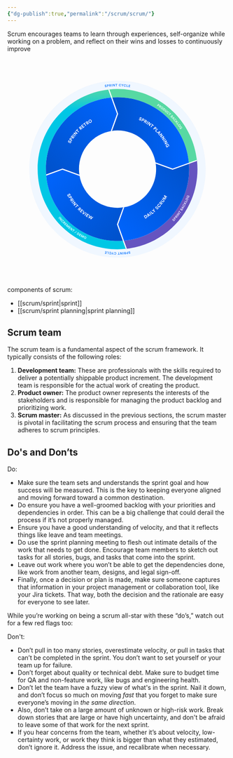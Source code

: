 ```yaml
---
{"dg-publish":true,"permalink":"/scrum/scrum/"}
---
```



Scrum encourages teams to learn through experiences, self-organize while working on a problem, and reflect on their wins and losses to continuously improve

<?xml version="1.0" encoding="utf-8"?><!-- Generator: Adobe Illustrator 22.0.1, SVG Export Plug-In . SVG Version: 6.00 Build 0)  --><svg version="1.1" id="Layer_1" xmlns="http://www.w3.org/2000/svg" xmlns:xlink="http://www.w3.org/1999/xlink" x="0px" y="0px" viewBox="0 0 2000 2000" style="enable-background:new 0 0 2000 2000;" xml:space="preserve"><style type="text/css">.st0{fill:#FFFFFF;}.st1{opacity:0.2;fill:#B2D4FF;enable-background:new    ;}.st2{fill:#57D9A3;}.st3{fill:#6554C0;}.st4{fill:url(#SVGID_1_);}.st5{fill:url(#SVGID_2_);}.st6{fill:url(#SVGID_3_);}.st7{fill:url(#SVGID_4_);}.st8{fill:url(#SVGID_5_);}.st9{clip-path:url(#SVGID_7_);}.st10{enable-background:new    ;}.st11{fill:#EAE6FF;}.st12{fill:#E6FCFF;}.st13{fill:#E3FCEF;}.st14{fill:#2684FF;}</style><title>Artboard 4</title><path class="st0" d="M1000,1800c-440.8-0.4-797.7-358.1-797.3-798.9s358.1-797.7,798.9-797.3s797.7,358.1,797.3,798.9c-0.3,320.4-192.3,609.6-487.4,734.3C1212.9,1778.8,1107,1800.2,1000,1800z M1000,650c-193.3,0-350,156.7-350,350s156.7,350,350,350c193.3,0,350-156.7,350-350c0-92.8-36.9-181.8-102.5-247.5C1182,686.7,1092.9,649.7,1000,650z"/><path class="st1" d="M1000,575c113.5,0,220.2,44.2,300.5,124.5c80.3,80.3,124.5,187,124.5,300.5s-44.2,220.2-124.5,300.5c-80.3,80.3-187,124.5-300.5,124.5s-220.2-44.2-300.5-124.5c-80.3-80.3-124.5-187-124.5-300.5s44.2-220.2,124.5-300.5C779.8,619.2,886.5,575,1000,575 M1000,200c-441.8,0-800,358.2-800,800s358.2,800,800,800s800-358.2,800-800S1441.8,200,1000,200z"/><g><path class="st2" d="M1000,350c341.1,0,620.8,262.7,647.8,596.8l72.8-26.2C1681.1,557.5,1373.6,275,1000,275c-26.5,0-53.1,1.4-79.4,4.3l26.2,72.8C964.3,350.7,982.1,350,1000,350z"/><path class="st3" d="M1720.7,920.6l-72.8,26.2c1.4,17.6,2.1,35.3,2.2,53.2c0,341.1-262.7,620.8-596.8,647.8l26.2,72.8c363-39.6,645.6-347.1,645.6-720.7C1725,973.5,1723.6,946.9,1720.7,920.6z"/><linearGradient id="SVGID_1_" gradientUnits="userSpaceOnUse" x1="677.2243" y1="1772.2571" x2="677.2243" y2="1535.5707" gradientTransform="matrix(1 0 0 -1 0 2000)"><stop  offset="0" style="stop-color:#57D9A3"/><stop  offset="0.1822" style="stop-color:#50D7A9"/><stop  offset="0.4538" style="stop-color:#3BD3B8"/><stop  offset="0.7797" style="stop-color:#1ACCD1"/><stop  offset="1" style="stop-color:#00C7E5"/></linearGradient><path class="st4" d="M1053.2,1647.8c-17.6,1.4-35.3,2.1-53.2,2.2c-341.1,0-620.8-262.7-647.8-596.8c-1.4-17.6-2.1-35.3-2.2-53.2c0-341.1,262.7-620.8,596.8-647.8l-26.2-72.8C557.5,318.9,275,626.4,275,1000c0,26.5,1.4,53.1,4.3,79.4c39.6,363,347.1,645.6,720.7,645.6c26.5,0,53.1-1.4,79.4-4.3L1053.2,1647.8z"/><linearGradient id="SVGID_2_" gradientUnits="userSpaceOnUse" x1="1017.7938" y1="377.5752" x2="373.1337" y2="1022.2353" gradientTransform="matrix(1 0 0 -1 0 2000)"><stop  offset="0" style="stop-color:#0052CC"/><stop  offset="1" style="stop-color:#0065FF"/></linearGradient><path class="st5" d="M1055.6,1345.6c-18.4,2.9-37,4.4-55.6,4.4c-171.8,0-318.3-124.8-345.6-294.4L500,1000l-147.8,53.2C379.2,1387.3,658.9,1650,1000,1650c17.9,0,35.7-0.7,53.2-2.2L1000,1500L1055.6,1345.6z"/><linearGradient id="SVGID_3_" gradientUnits="userSpaceOnUse" x1="373.6586" y1="978.2896" x2="1023.6584" y2="1628.2894" gradientTransform="matrix(1 0 0 -1 0 2000)"><stop  offset="0" style="stop-color:#0052CC"/><stop  offset="1" style="stop-color:#0065FF"/></linearGradient><path class="st6" d="M654.4,1055.6c-2.9-18.4-4.4-37-4.4-55.6c0-171.8,124.8-318.3,294.4-345.6L1000,500l-53.2-147.8C612.7,379.2,350,658.9,350,1000c0,17.9,0.7,35.7,2.2,53.2L500,1000L654.4,1055.6z"/><linearGradient id="SVGID_4_" gradientUnits="userSpaceOnUse" x1="1624.1667" y1="1019.5358" x2="979.3202" y2="374.6892" gradientTransform="matrix(1 0 0 -1 0 2000)"><stop  offset="0" style="stop-color:#0052CC"/><stop  offset="1" style="stop-color:#0065FF"/></linearGradient><path class="st7" d="M1345.6,944.4c2.9,18.4,4.4,37,4.4,55.6c0,171.8-124.8,318.3-294.4,345.6L1000,1500l53.2,147.8c334.1-27.1,596.8-306.8,596.8-647.8c0-17.9-0.7-35.7-2.2-53.2L1500,1000L1345.6,944.4z"/><linearGradient id="SVGID_5_" gradientUnits="userSpaceOnUse" x1="944.4186" y1="1325" x2="1647.8398" y2="1325" gradientTransform="matrix(1 0 0 -1 0 2000)"><stop  offset="0" style="stop-color:#0052CC"/><stop  offset="1" style="stop-color:#0065FF"/></linearGradient><path class="st8" d="M1000,350c-17.9,0-35.7,0.7-53.2,2.2L1000,500l-55.6,154.4c18.4-2.9,37-4.4,55.6-4.4c171.8,0,318.3,124.8,345.6,294.4L1500,1000l147.8-53.2C1620.8,612.7,1341.1,350,1000,350z"/></g><g><defs><path id="SVGID_6_" d="M1000,650c193.3,0,350,156.7,350,350c0,193.3-156.7,350-350,350c-193.3,0-350-156.7-350-350c0-92.8,36.9-181.9,102.5-247.5C818,686.7,907.1,649.7,1000,650 M1000,275c-400.4,0-725,324.6-725,725s324.6,725,725,725s725-324.6,725-725S1400.4,275,1000,275z"/></defs><clipPath id="SVGID_7_"><use xlink:href="#SVGID_6_"  style="overflow:visible;"/></clipPath><g class="st9"><g><polygon class="st0" points="27.9,1164.7 29.6,1169.4 27.9,1164.7 "/><path class="st0" d="M686,1061.6l-184.3-66.3l-1.7-0.6L351.8,1048c0.1,1.7,0.2,3.5,0.4,5.2c0.1,1.7,0.3,3.4,0.5,5.2l147.4-53.1l188.4,67.8C687.5,1069.3,686.7,1065.5,686,1061.6z"/><g><path class="st0" d="M938.4,686l66.3-184.3l0.6-1.7l-92.7-257.6c-3.4,0.4-6.8,0.8-10.2,1.2L994.7,500l-67.8,188.4C930.7,687.5,934.5,686.7,938.4,686z"/><path class="st0" d="M1311.6,926.9c0.9,3.8,1.7,7.7,2.5,11.5l184.3,66.3l1.7,0.6l257.6-92.7c-0.4-3.4-0.8-6.8-1.2-10.2L1500,994.7L1311.6,926.9z"/><path class="st0" d="M1073.1,1311.6c-3.8,0.9-7.7,1.7-11.5,2.5l-66.3,184.3l-0.6,1.7l92.7,257.6c3.4-0.4,6.8-0.8,10.2-1.2l-92.3-256.3L1073.1,1311.6z"/></g></g></g></g><g class="st10"><path class="st0" d="M1214.7,541.8c0.4-1.5,0.2-4.3-3-5.8c-2.4-1.1-4.8-0.3-5.5,1.4c-0.6,1.4-0.3,3,1.5,4.2l3.3,2.3c4.3,3.1,5.4,7.3,3.7,10.9c-1.8,4-6.9,6.5-13,3.7c-6.8-3.1-7.8-8.9-6.6-12.8l5.2,0.9c-0.9,2.6-0.2,5.8,3.4,7.4c2.7,1.2,4.8,0.6,5.6-1.3c0.7-1.5,0.1-3.2-1.7-4.5l-3.3-2.4c-3.7-2.7-5.2-6.6-3.4-10.5c2.1-4.6,7.8-6.2,12.7-4c6.3,2.9,6.9,7.7,6.2,10.9L1214.7,541.8z"/></g><g class="st10"><path class="st0" d="M1225.7,557.6l-4.9,9.5l-4.9-2.5l13.1-25.2l9.4,4.9c5,2.6,6.6,7.6,4.2,12.1c-2.4,4.6-7.4,6.1-12.3,3.5L1225.7,557.6z M1231.8,555.5c2.4,1.3,4.7,0.6,5.8-1.5c1.2-2.2,0.4-4.4-2.1-5.7l-3.9-2l-3.7,7.2L1231.8,555.5z"/></g><g class="st10"><path class="st0" d="M1250.4,570.9l-2.5-1.5l-5.5,9.4l-4.8-2.8l14.4-24.5l9.6,5.6c4.8,2.8,5.9,7.9,3.4,12.1c-2,3.4-5.5,4.8-9.3,3.9l-0.6,13.1l-5.3-3.1L1250.4,570.9z M1254.2,567.6c2.4,1.4,4.6,0.9,5.8-1.1c1.2-2.1,0.6-4.2-1.8-5.7l-3.9-2.3l-4,6.8L1254.2,567.6z"/></g><g class="st10"><path class="st0" d="M1259.6,589.3l15.3-23.9l4.7,3l-15.3,23.9L1259.6,589.3z"/></g><g class="st10"><path class="st0" d="M1285.3,606.7l1.1-23.9l-11.6,16.4l-4.5-3.2l16.4-23.2l5.6,4l-1.2,22.1l10.8-15.3l4.5,3.2L1290,610L1285.3,606.7z"/></g><g class="st10"><path class="st0" d="M1319.2,603.6l-14.4,18.1l-4.3-3.5l14.4-18.1l-7-5.6l3.3-4.1l18.4,14.6l-3.3,4.1L1319.2,603.6z"/></g><g class="st10"><path class="st0" d="M1334.5,633.1l-7.2,7.8l-4.1-3.7l19.2-20.8l7.8,7.2c4.1,3.8,4.3,9.1,0.8,12.8c-3.5,3.8-8.7,4-12.8,0.2L1334.5,633.1z M1341,632.6c2,1.9,4.3,1.8,6,0c1.7-1.9,1.5-4.1-0.5-6l-3.2-3l-5.5,6L1341,632.6z"/></g><g class="st10"><path class="st0" d="M1341.2,654l20.2-19.9l3.9,3.9l-16.5,16.2l8.9,9l-3.8,3.7L1341.2,654z"/></g><g class="st10"><path class="st0" d="M1373.3,679l-7.6-8.6l-6.4,2.5l-3.9-4.4l28.5-10.6l4.2,4.8l-14.1,26.8l-4-4.5L1373.3,679z M1370.7,668.4l5.2,5.9l5.5-10L1370.7,668.4z"/></g><g class="st10"><path class="st0" d="M1387.8,707.2l8-22.5l-15.9,12.3l-3.4-4.4l22.4-17.4l4.2,5.4l-7.6,20.8l14.8-11.5l3.4,4.4l-22.4,17.4L1387.8,707.2z"/></g><g class="st10"><path class="st0" d="M1405.7,732.5l9.4-22l-16.6,11.3l-3.1-4.6l23.5-15.9l3.9,5.7l-8.9,20.3l15.5-10.5l3.1,4.6l-23.5,15.9L1405.7,732.5z"/></g><g class="st10"><path class="st0" d="M1412.6,743.3l24.1-14.9l2.9,4.8l-24.1,14.9L1412.6,743.3z"/></g><g class="st10"><path class="st0" d="M1428.2,770.2l11.3-21l-17.6,9.8l-2.7-4.8l24.8-13.8l3.3,6l-10.7,19.4l16.4-9.1l2.7,4.8l-24.8,13.8L1428.2,770.2z"/></g><g class="st10"><path class="st0" d="M1443.2,800.4l2.8-1.7c-2.3-0.3-5.2-2-7-5.9c-3.3-6.9-1-15.2,7.3-19.1c8.3-3.9,16.3-0.1,19.6,6.8c3.2,6.7,1,12.3-2.3,15.4l-4-4c2-1.7,3.6-5.1,1.6-9.3c-1.8-3.9-6.5-6.8-12.5-3.9c-5.8,2.7-7,8-5,12.3c2.2,4.7,6.3,5.1,8.2,4.5l-3.8-8.1l4.3-2.1l6.1,12.8l-13.3,6.3L1443.2,800.4z"/></g><g><g class="st10"><path class="st0" d="M563,745c-1.5-0.5-4.2-0.6-6,2.5c-1.3,2.3-0.7,4.7,0.9,5.6c1.4,0.8,2.9,0.5,4.3-1.1l2.6-3.1c3.4-4,7.7-4.7,11.2-2.7c3.8,2.2,5.8,7.5,2.5,13.2c-3.7,6.5-9.6,7-13.3,5.4l1.4-5.1c2.6,1.2,5.7,0.7,7.7-2.7c1.5-2.6,1-4.7-0.7-5.7c-1.4-0.8-3.1-0.4-4.6,1.3l-2.7,3c-3,3.5-7,4.6-10.7,2.4c-4.4-2.5-5.5-8.3-2.8-13c3.4-6,8.3-6.2,11.4-5.2L563,745z"/></g><g class="st10"><path class="st0" d="M579.8,735.5l9,5.8l-3,4.6l-23.9-15.3l5.7-8.9c3-4.7,8.2-5.8,12.5-3.1c4.3,2.8,5.4,7.9,2.4,12.6L579.8,735.5z M578.1,729.2c1.5-2.3,1-4.6-1-5.9c-2.1-1.4-4.3-0.8-5.8,1.5l-2.4,3.7l6.8,4.4L578.1,729.2z"/></g><g class="st10"><path class="st0" d="M595.2,712l-1.7,2.3l8.9,6.4l-3.2,4.5l-23.1-16.5l6.4-9c3.2-4.5,8.3-5.1,12.4-2.3c3.2,2.3,4.3,5.9,3,9.6l13,1.8l-3.6,5L595.2,712z M592.3,707.9c1.6-2.3,1.3-4.5-0.6-5.9c-2-1.4-4.2-1-5.8,1.3l-2.6,3.6l6.4,4.6L592.3,707.9z"/></g><g class="st10"><path class="st0" d="M614.3,704.5l-22.4-17.4l3.4-4.4l22.4,17.4L614.3,704.5z"/></g><g class="st10"><path class="st0" d="M633.9,680.5l-23.7-3.2l15.3,13l-3.6,4.2l-21.6-18.4l4.5-5.2l21.9,3.2l-14.3-12.2l3.6-4.2l21.6,18.4L633.9,680.5z"/></g><g class="st10"><path class="st0" d="M633.9,646.5l16.7,16l-3.8,4l-16.7-16l-6.2,6.5l-3.8-3.6l16.2-17l3.8,3.6L633.9,646.5z"/></g><g class="st10"><path class="st0" d="M666.7,631.7l-2.1,1.9l7.3,8.1l-4.1,3.7l-19-21l8.2-7.4c4.1-3.7,9.3-3.2,12.6,0.4c2.7,2.9,2.9,6.7,0.9,10l12.3,4.5l-4.6,4.1L666.7,631.7z M664.7,627.1c2.1-1.9,2.2-4.2,0.7-5.9c-1.6-1.8-3.9-1.8-5.9,0l-3.3,3l5.3,5.8L664.7,627.1z"/></g><g class="st10"><path class="st0" d="M686.8,628.5l-17.9-22l13.8-11.2l3.3,4l-9.5,7.7l4.1,5l8.6-7l3.1,3.8l-8.6,7l4.1,5.1l9.5-7.7l3.3,4L686.8,628.5z"/></g><g class="st10"><path class="st0" d="M701.6,587.7l13.7,18.6l-4.5,3.3L697.1,591l-7.2,5.3l-3.1-4.2l18.9-13.9l3.1,4.2L701.6,587.7z"/></g><g class="st10"><path class="st0" d="M727.2,584.8l-2.4,1.6l6,9.1l-4.6,3l-15.6-23.7l9.3-6.1c4.6-3,9.6-1.8,12.3,2.3c2.2,3.3,1.9,7.1-0.6,10l11.4,6.4l-5.1,3.4L727.2,584.8z M725.9,580c2.3-1.5,2.8-3.8,1.6-5.7c-1.3-2-3.5-2.4-5.9-0.9l-3.7,2.5l4.3,6.6L725.9,580z"/></g><g class="st10"><path class="st0" d="M743.9,553.3c6.7-3.8,15.5-2.4,20,5.6c4.5,7.9,1.4,16.2-5.3,20.1c-6.7,3.8-15.4,2.4-20-5.5C734.1,565.5,737.3,557.2,743.9,553.3z M756,574.3c3.8-2.2,6.2-7.1,3-12.6c-3.2-5.5-8.6-6-12.4-3.8c-3.8,2.2-6.2,7-3,12.6S752.2,576.5,756,574.3z"/></g></g><g class="st10"><path class="st0" d="M566.2,1236.7c1.2-1,2.8-3.3,1.1-6.4c-1.3-2.4-3.6-3.1-5.3-2.2c-1.4,0.7-2,2.2-1.4,4.2l1.2,3.9c1.5,5-0.1,9-3.7,10.9c-3.8,2-9.4,0.9-12.5-4.9c-3.5-6.6-0.8-11.8,2.5-14.1l3.6,3.9c-2.4,1.5-3.7,4.4-1.8,8c1.4,2.6,3.5,3.4,5.2,2.4c1.4-0.8,2-2.5,1.3-4.6l-1.2-3.9c-1.3-4.4-0.1-8.4,3.7-10.4c4.4-2.4,10-0.2,12.5,4.5c3.2,6.1,0.8,10.4-1.7,12.4L566.2,1236.7z"/></g><g class="st10"><path class="st0" d="M566.3,1255.9l-9.2,5.5l-2.8-4.7l24.3-14.6l5.5,9.1c2.9,4.8,1.6,9.9-2.8,12.5c-4.4,2.7-9.5,1.4-12.4-3.4L566.3,1255.9z M572.6,1257.2c1.4,2.4,3.7,3,5.7,1.7c2.2-1.3,2.6-3.5,1.2-5.9l-2.2-3.7l-7,4.2L572.6,1257.2z"/></g><g class="st10"><path class="st0" d="M581.6,1279.8l-1.6-2.4l-9.1,6.1l-3.1-4.6l23.5-15.8l6.2,9.2c3.1,4.6,1.9,9.6-2.2,12.4c-3.3,2.2-7.1,2-10-0.5l-6.2,11.5l-3.4-5.1L581.6,1279.8z M586.5,1278.4c1.6,2.3,3.8,2.8,5.7,1.5c2-1.3,2.4-3.6,0.8-5.9l-2.5-3.7l-6.5,4.4L586.5,1278.4z"/></g><g class="st10"><path class="st0" d="M583,1300.9l22.9-16.7l3.3,4.5l-22.9,16.7L583,1300.9z"/></g><g class="st10"><path class="st0" d="M602.7,1326.5l7.6-22.6l-15.7,12.6l-3.5-4.3l22.1-17.7l4.3,5.4l-7.2,20.9L625,1309l3.5,4.3l-22.1,17.7L602.7,1326.5z"/></g><g class="st10"><path class="st0" d="M637.1,1330.8l-17.2,15.5l-3.7-4.1l17.2-15.5l-6-6.7l3.9-3.5L647,1334l-3.9,3.5L637.1,1330.8z"/></g><g class="st10"><path class="st0" d="M651.6,1363.2l-2.1-2l-7.5,7.9l-4-3.8l19.6-20.5l8,7.7c4,3.8,3.9,9,0.5,12.5c-2.7,2.9-6.5,3.4-9.9,1.6l-3.6,12.6l-4.5-4.3L651.6,1363.2z M656.1,1360.8c2,1.9,4.3,1.9,5.9,0.2c1.7-1.7,1.6-4-0.5-5.9l-3.2-3.1l-5.4,5.7L656.1,1360.8z"/></g><g class="st10"><path class="st0" d="M657.6,1383.7l18.5-21.5l13.4,11.6l-3.4,3.9l-9.3-8l-4.2,4.9l8.4,7.2l-3.2,3.7l-8.4-7.2l-4.3,5l9.3,8l-3.4,3.9L657.6,1383.7z"/></g><g class="st10"><path class="st0" d="M708.5,1388.7l4.6,3.6l-25.7,16l-4.5-3.5l9.1-28.8l4.8,3.7l-7.1,21.2L708.5,1388.7z"/></g><g class="st10"><path class="st0" d="M700.2,1417.8l16.4-23.1l4.6,3.2l-16.4,23.1L700.2,1417.8z"/></g><g class="st10"><path class="st0" d="M711.5,1425.8L727,1402l14.9,9.7l-2.8,4.3l-10.2-6.7l-3.6,5.4l9.3,6.1l-2.7,4.1l-9.3-6.1l-3.6,5.5l10.2,6.7l-2.8,4.3L711.5,1425.8z"/></g><g class="st10"><path class="st0" d="M774.4,1430.6l4.9,2.8l-20.7,20.9l-4.9-2.8l4.3-20.8l-15.6,14.4l-5-2.8l7.1-28.6l5.1,2.9l-5.1,19.6l15.1-13.9l5,2.8l-4.1,20.2L774.4,1430.6z"/></g><g><g class="st10"><path class="st11" d="M1507.6,1454c-1-0.6-3-1.1-4.8,0.9c-1.3,1.5-1.3,3.3-0.2,4.3c0.9,0.8,2.1,0.9,3.3-0.1l2.4-1.8c3.2-2.4,6.4-2.2,8.6-0.2c2.4,2.2,3,6.4-0.3,10.1c-3.8,4.2-8.1,3.6-10.6,1.8l1.8-3.5c1.7,1.3,4.1,1.5,6.1-0.8c1.5-1.6,1.5-3.3,0.4-4.3c-0.9-0.8-2.2-0.8-3.6,0.2l-2.4,1.8c-2.8,2-5.9,2.2-8.3,0c-2.8-2.5-2.7-7,0-10c3.5-3.8,7.1-3.2,9.2-1.9L1507.6,1454z"/></g><g class="st10"><path class="st11" d="M1521.2,1449.3l6.1,5.2l-2.7,3.1l-16.2-13.8l5.2-6c2.7-3.2,6.7-3.5,9.6-1c2.9,2.5,3.2,6.4,0.5,9.6L1521.2,1449.3z M1520.6,1444.4c1.3-1.6,1.3-3.3-0.1-4.5c-1.4-1.2-3.1-1-4.5,0.5l-2.1,2.5l4.6,4L1520.6,1444.4z"/></g><g class="st10"><path class="st11" d="M1534.7,1432.8l-1.4,1.7l6.4,5.2l-2.6,3.2l-16.5-13.4l5.2-6.5c2.6-3.2,6.5-3.5,9.3-1.2c2.3,1.9,3,4.6,1.8,7.3l9.6,1.9l-2.9,3.6L1534.7,1432.8z M1532.7,1429.7c1.3-1.6,1.2-3.3-0.2-4.4c-1.4-1.1-3.1-0.9-4.4,0.7l-2.1,2.6l4.6,3.7L1532.7,1429.7z"/></g><g class="st10"><path class="st11" d="M1549.5,1427.4l-16.8-13l2.6-3.3l16.8,13L1549.5,1427.4z"/></g><g class="st10"><path class="st11" d="M1563.9,1408.2l-17.9-1.2l12.2,8.9l-2.5,3.3l-17.1-12.6l3.1-4.2l16.6,1.2l-11.3-8.3l2.5-3.3l17.1,12.6L1563.9,1408.2z"/></g><g class="st10"><path class="st11" d="M1560.8,1382.5l14.3,9.8l-2.4,3.4l-14.3-9.8l-3.8,5.5l-3.2-2.2l10-14.5l3.2,2.2L1560.8,1382.5z"/></g><g class="st10"><path class="st11" d="M1571.8,1358.5c2.2-3.5,5.5-4.2,8.3-2.4c1.9,1.2,2.6,3.2,2.2,5c1.5-1.5,4-1.9,6.3-0.5c2.9,1.8,3.7,5.3,1.5,8.7l-4.4,7l-18-11.3L1571.8,1358.5z M1578.9,1363.7c1-1.6,0.7-3.1-0.6-4c-1.4-0.9-2.8-0.5-3.9,1.2l-1.6,2.5l4.5,2.8L1578.9,1363.7z M1586.8,1368.2c1.1-1.7,0.8-3.3-0.6-4.2c-1.4-0.9-3-0.6-4.1,1.1l-1.8,2.9l4.7,3L1586.8,1368.2z"/></g><g class="st10"><path class="st11" d="M1598.1,1346.8l-4.4,7.4l3.3,4l-2.2,3.8l-14.2-17.8l2.4-4.1l22.4,3.8l-2.3,3.9L1598.1,1346.8z M1591.1,1351.2l3-5.1l-8.4-1.6L1591.1,1351.2z"/></g><g class="st10"><path class="st11" d="M1596.9,1337.3c-6-3.3-7.3-9.8-4.5-14.8c2.8-5.2,7.4-6.1,10.9-5.2l-0.8,4c-2-0.5-4.8-0.2-6.6,3.1c-1.5,2.8-1.1,6.8,3.1,9.1c4,2.2,7.7,0.6,9.3-2.4c1.7-3.2,0.5-5.9-1-7.3l2.9-2.8c2.5,2.3,4.5,6.9,1.6,12.1C1609,1338.3,1602.9,1340.6,1596.9,1337.3z"/></g><g class="st10"><path class="st11" d="M1613.5,1310l1.4,3.7l5.3,2.7l-1.9,3.7l-19-9.6l1.9-3.7l8.6,4.3l-4.8-11.9l2.4-4.8l4.5,11.7l14.5-2.2l-2.3,4.6L1613.5,1310z"/></g><g class="st10"><path class="st11" d="M1628.2,1300.2l-19.3-9l1.8-3.8l15.7,7.3l4-8.6l3.6,1.7L1628.2,1300.2z"/></g><g class="st10"><path class="st11" d="M1619.4,1267c2.3-5.3,8.2-8.4,14.5-5.7c6.3,2.7,8.1,9.1,5.8,14.4c-2.3,5.3-8.2,8.3-14.5,5.6C1619,1278.7,1617.2,1272.3,1619.4,1267z M1636.1,1274.2c1.3-3,0.5-7-3.9-8.9c-4.4-1.9-7.8,0.3-9.1,3.3c-1.3,3-0.5,7,3.9,8.9C1631.4,1279.4,1634.8,1277.2,1636.1,1274.2z"/></g><g class="st10"><path class="st11" d="M1651.3,1246.2l-2.4-0.6c1,1.4,1.6,3.9,0.4,6.9c-2.1,5.3-7.8,8.4-14.2,5.9c-6.4-2.5-8.5-8.8-6.4-14.2c2-5.2,6.2-6.9,9.6-6.7l-0.1,4.2c-2-0.2-4.6,0.7-5.9,3.9c-1.2,3-0.4,7,4.3,8.9c4.5,1.7,7.9-0.3,9.2-3.6c1.4-3.7-0.5-6-1.8-6.8l-2.4,6.3l-3.4-1.3l3.9-9.9l10.3,4L1651.3,1246.2z"/></g></g><g><rect x="462.4" y="1436.3" transform="matrix(0.7684 -0.64 0.64 0.7684 -810.9808 635.8867)" class="st12" width="21.3" height="4.2"/><polygon class="st12" points="495.3,1448 484.7,1457.3 489.5,1441.3 486.1,1437.5 470.1,1451.5 472.8,1454.6 484.2,1444.6 479.2,1461.9 482,1465.1 498,1451.1 "/><path class="st12" d="M502.6,1475.6c-1.8,0.9-4.8,1.3-7.3-1.4c-2.3-2.5-2.7-6.5,0.6-9.6c3.5-3.3,7.5-2.4,9.7-0.1c2.5,2.7,2,5.4,0.9,7.2l3.6,2c1.9-3,2.5-7.6-1.5-11.9c-3.9-4.2-10.6-4.9-15.5-0.3c-4.9,4.6-4.7,11.2-0.6,15.5c4.1,4.4,9.1,3.9,12,2.2L502.6,1475.6z"/><path class="st12" d="M523.9,1487.4c2.6-2.6,2.8-6.5-0.2-9.4l-5.9-5.9l-15,15l2.9,2.9l5.8-5.8l1.5,1.5l-2.8,8.7l3.3,3.3l2.9-9.4C518.9,1489.9,521.8,1489.5,523.9,1487.4z M516.4,1484.2l-2.4-2.4l4.2-4.2l2.4,2.4c1.5,1.5,1.5,3.2,0.3,4.5C519.6,1485.7,517.9,1485.7,516.4,1484.2z"/><polygon class="st12" points="526,1497.7 532,1503.4 534.6,1500.7 528.5,1495 531.9,1491.5 538.6,1497.8 541.2,1494.9 531.6,1485.8 516.9,1501.2 526.6,1510.4 529.3,1507.6 522.6,1501.2 "/><polygon class="st12" points="558.2,1510.1 543.4,1517.5 548.7,1501.8 544.6,1498.2 530.6,1514.1 533.5,1516.7 543.3,1505.6 538.1,1520.8 540.7,1523.1 555.2,1515.9 545.3,1527.1 548.3,1529.8 562.4,1513.9 "/><polygon class="st12" points="561.9,1529.5 568.3,1534.8 570.6,1532 564.2,1526.7 567.3,1522.9 574.4,1528.8 576.9,1525.8 566.6,1517.3 553.1,1533.7 563.3,1542.2 565.8,1539.2 558.7,1533.3 "/><polygon class="st12" points="591.6,1537.3 583,1548.4 584.6,1531.9 580.5,1528.7 567.5,1545.5 570.8,1548.1 580,1536.1 578.4,1554 581.9,1556.6 594.9,1539.8 "/><polygon class="st12" points="611.9,1552.2 597.7,1541.9 595.4,1545.1 600.8,1549 590.6,1563.1 594,1565.5 604.2,1551.5 609.6,1555.4 "/><polygon class="st12" points="628.6,1563.2 607.6,1575.4 610.6,1577.4 631.6,1565.2 "/><path class="st12" d="M647.4,1575.5l-6.5-4l-11.1,18.1l6.5,4c5.2,3.2,11,2.2,14.5-3.6S652.5,1578.6,647.4,1575.5z M647.1,1587.8c-2.4,3.9-6,4.3-9,2.4l-2.8-1.7l7.1-11.6l2.8,1.7C648.2,1580.5,649.5,1583.8,647.1,1587.8z"/><polygon class="st12" points="664.6,1600 666.4,1596.8 659.2,1592.7 661.6,1588.5 669.6,1593 671.5,1589.6 659.9,1583 649.4,1601.5 660.9,1608.1 662.9,1604.7 654.9,1600.2 657.4,1595.9 "/><polygon class="st12" points="691.6,1600.4 678.9,1611.1 680.4,1594.5 675.6,1592 665.6,1610.8 669.2,1612.6 676,1599.5 674.6,1615.5 677.6,1617.1 690,1606.8 683,1619.9 686.6,1621.8 696.6,1603 "/><path class="st12" d="M710.2,1609.1c-5.2-2.5-11.7-0.9-14.6,5.3c-2.9,6.2-0.1,12.2,5.1,14.7c5.2,2.5,11.7,0.9,14.6-5.3C718.3,1617.7,715.5,1611.6,710.2,1609.1z M711.5,1622c-2.1,4.3-6.1,4.9-9.1,3.5c-3-1.4-5-4.9-2.9-9.2s6.1-4.9,9-3.5C711.5,1614.1,713.6,1617.6,711.5,1622z"/></g><g><g class="st10"><path class="st0" d="M1252.9,1447.9l-14.5-24.4l8.7-5.2c6.9-4.1,14.7-2.7,19.3,5c4.6,7.7,2.1,15.2-4.8,19.3L1252.9,1447.9z M1258.8,1438.4c4-2.4,5.8-6.8,2.7-12.1c-3.1-5.3-7.9-5.8-11.9-3.5l-3.8,2.3l9.3,15.6L1258.8,1438.4z"/></g><g class="st10"><path class="st0" d="M1288.6,1417.8l-9.5,6.4l1.7,6.7l-4.8,3.3l-6.9-29.6l5.3-3.6l24.8,17.4l-5,3.4L1288.6,1417.8z M1277.8,1419l6.5-4.4l-9.2-6.7L1277.8,1419z"/></g><g class="st10"><path class="st0" d="M1303.5,1415.1l-16.9-22.8l4.5-3.3l16.9,22.8L1303.5,1415.1z"/></g><g class="st10"><path class="st0" d="M1314.6,1406.8l-17.7-22.2l4.3-3.4l14.4,18l9.9-7.9l3.3,4.1L1314.6,1406.8z"/></g><g class="st10"><path class="st0" d="M1310.4,1373.9l4.9-4.3l12.2,4.3l-2.6-12.6l4.7-4.1l3.3,19l7.9,9l-4.2,3.6l-7.9-9L1310.4,1373.9z"/></g><g class="st10"><path class="st0" d="M1356,1342.6c-1.3-0.9-3.9-1.7-6.5,0.9c-1.9,1.9-1.9,4.4-0.5,5.7c1.1,1.1,2.7,1.3,4.4,0l3.3-2.3c4.3-3,8.7-2.6,11.5,0.2c3.1,3.1,3.7,8.7-0.9,13.4c-5.3,5.4-11,4.3-14.2,1.8l2.6-4.6c2.2,1.8,5.3,2.2,8.1-0.7c2.1-2.1,2.2-4.3,0.7-5.7c-1.2-1.2-3-1.2-4.8,0.1l-3.3,2.3c-3.8,2.6-8,2.6-11-0.4c-3.6-3.5-3.2-9.4,0.6-13.3c4.8-4.9,9.6-3.9,12.4-2.1L1356,1342.6z"/></g><g class="st10"><path class="st0" d="M1366.9,1340c-6.8-6-6.6-14.9-1.6-20.6c5.2-5.9,11.4-5.8,15.6-3.6l-2.2,5c-2.5-1.3-6.2-1.6-9.4,2.1c-2.8,3.2-3.5,8.6,1.4,12.8c4.5,4,9.8,3,12.8-0.4c3.2-3.6,2.4-7.5,0.9-9.8l4.6-2.8c2.6,3.7,3.8,10.2-1.4,16.2C1382.3,1344.8,1373.7,1346,1366.9,1340z"/></g><g class="st10"><path class="st0" d="M1396.5,1310l-1.8,2.3l8.6,6.7l-3.4,4.4l-22.4-17.4l6.8-8.7c3.4-4.4,8.6-4.8,12.4-1.8c3.1,2.4,4.1,6.1,2.6,9.7l12.9,2.3l-3.8,4.9L1396.5,1310z M1393.7,1305.8c1.7-2.2,1.5-4.5-0.4-5.9c-1.9-1.5-4.1-1.1-5.9,1.1l-2.8,3.5l6.2,4.8L1393.7,1305.8z"/></g><g class="st10"><path class="st0" d="M1407.9,1296.5l-15-10.5l3.2-4.5l14.7,10.2c3.1,2.1,5.8,1.5,7.7-1.2c1.9-2.8,1.5-5.6-1.6-7.7l-14.7-10.2l3.2-4.5l15,10.5c5.7,4,6,10.1,2.5,15.1C1419.5,1298.6,1413.6,1300.5,1407.9,1296.5z"/></g><g class="st10"><path class="st0" d="M1446.8,1254.9l-17.1-10.2l12.9,17.2l-2.4,3.9l-21.1-3.1l16.9,10.1l-2.7,4.5l-24.3-14.6l3.7-6.2l21.9,3.2l-13.3-17.7l3.9-6.5l24.3,14.6L1446.8,1254.9z"/></g></g><g><g class="st10"><path class="st13" d="M1514.2,546.7c5.2-4.4,11.8-3.3,15.5,1c3.8,4.5,3.1,9.1,1,12l-3.5-2.2c1.2-1.7,1.9-4.4-0.5-7.2c-2.1-2.4-6-3.5-9.7-0.3c-3.4,2.9-3.3,7-1,9.6c2.4,2.8,5.3,2.6,7.2,1.7l1.6,3.7c-3,1.5-8,1.8-11.9-2.8C1509,557.6,1509.1,551.1,1514.2,546.7z"/></g><g><g class="st10"><path class="st13" d="M1365.7,423.2l-4.3,6.7l-3.5-2.2l11.5-17.9l6.7,4.3c3.5,2.3,4.4,6.1,2.3,9.4c-2.1,3.3-5.9,4.1-9.5,1.8L1365.7,423.2z M1370.4,422c1.7,1.1,3.5,0.8,4.4-0.8c1-1.6,0.6-3.3-1.2-4.4l-2.8-1.8l-3.3,5.1L1370.4,422z"/></g><g class="st10"><path class="st13" d="M1383.4,434.7l-1.8-1.2l-4.6,6.8l-3.4-2.3l12-17.6l6.9,4.7c3.4,2.3,4,6.2,1.9,9.2c-1.7,2.5-4.4,3.3-7.1,2.4l-1.1,9.8l-3.8-2.6L1383.4,434.7z M1386.4,432.4c1.7,1.2,3.4,0.9,4.4-0.6c1-1.5,0.7-3.1-1.1-4.3l-2.8-1.9l-3.3,4.9L1386.4,432.4z"/></g><g class="st10"><path class="st13" d="M1410,436.9c4.7,3.4,6.4,9.9,2.3,15.4c-4,5.5-10.7,5.9-15.4,2.5c-4.7-3.4-6.3-9.9-2.3-15.4C1398.7,433.9,1405.4,433.5,1410,436.9z M1399.3,451.5c2.7,1.9,6.7,2.1,9.6-1.8c2.8-3.9,1.5-7.7-1.2-9.6c-2.6-1.9-6.7-2.1-9.5,1.8C1395.3,445.8,1396.7,449.6,1399.3,451.5z"/></g><g class="st10"><path class="st13" d="M1409.3,463.4l13.1-16.7l6,4.7c4.8,3.7,5.8,9.6,1.7,14.9c-4.1,5.3-10.1,5.6-14.8,1.9L1409.3,463.4z M1417.6,465c2.7,2.1,6.4,2.2,9.2-1.4c2.9-3.6,1.9-7.1-0.8-9.3l-2.6-2.1l-8.4,10.7L1417.6,465z"/></g><g class="st10"><path class="st13" d="M1431.5,471.3l8.8-10.5l3.2,2.7l-8.6,10.3c-1.8,2.1-1.5,4.3,0.3,5.8c1.9,1.6,4,1.5,5.8-0.7l8.6-10.3l3.2,2.7l-8.8,10.5c-3.3,4-7.9,3.8-11.4,0.9C1429.1,479.8,1428.1,475.3,1431.5,471.3z"/></g><g class="st10"><path class="st13" d="M1449.3,482.2c4.5-5.1,11.2-4.8,15.5-1c4.4,3.9,4.2,8.6,2.6,11.8l-3.7-1.7c1-1.9,1.3-4.6-1.5-7.1c-2.4-2.1-6.4-2.7-9.6,0.9c-3,3.4-2.3,7.4,0.2,9.6c2.7,2.4,5.6,1.8,7.3,0.7l2.1,3.5c-2.8,1.9-7.7,2.8-12.2-1.2C1445.6,493.8,1444.7,487.3,1449.3,482.2z"/></g><g class="st10"><path class="st13" d="M1478.8,500.2l-12,12.6l-3-2.9l12-12.6l-4.9-4.6l2.7-2.8l12.8,12.1l-2.7,2.8L1478.8,500.2z"/></g><g class="st10"><path class="st13" d="M1500.6,516.3c2.9,3,2.8,6.3,0.4,8.6c-1.6,1.5-3.8,1.8-5.4,1c1.1,1.8,0.9,4.4-1,6.2c-2.5,2.4-6.1,2.3-8.8-0.6l-5.7-5.9l15.3-14.8L1500.6,516.3z M1487.6,528.6c1.4,1.4,3,1.6,4.2,0.4c1.2-1.2,1.3-2.8-0.1-4.2l-2.4-2.5l-4,3.9L1487.6,528.6z M1493.8,522c1.3,1.4,2.9,1.4,4,0.3s1.2-2.6-0.2-4l-2-2.1l-3.8,3.7L1493.8,522z"/></g><g class="st10"><path class="st13" d="M1504.9,544.9l-5.8-6.4l-4.8,2l-3-3.2l21.2-8.3l3.2,3.5l-10.2,20.3l-3-3.3L1504.9,544.9z M1502.8,537l4,4.3l4-7.6L1502.8,537z"/></g><g class="st10"><path class="st13" d="M1533.3,572.2l-3.9-0.2l-4.6,3.7l-2.6-3.2l16.6-13.3l2.6,3.2l-7.5,6l12.8,0.6l3.4,4.2l-12.5-0.8l-4.1,14.1l-3.2-4.1L1533.3,572.2z"/></g><g class="st10"><path class="st13" d="M1535.5,589.3l17-12.8l2.5,3.3l-13.8,10.4l5.7,7.6l-3.2,2.4L1535.5,589.3z"/></g><g class="st10"><path class="st13" d="M1568.9,598c3.3,4.7,2.9,11.4-2.7,15.3c-5.6,4-12,2.2-15.4-2.5c-3.3-4.7-2.9-11.4,2.7-15.3C1559.1,591.5,1565.6,593.3,1568.9,598z M1554.1,608.5c1.9,2.7,5.7,4.1,9.6,1.3c3.9-2.8,3.8-6.8,1.9-9.5c-1.9-2.7-5.7-4.1-9.6-1.3C1552.1,601.8,1552.2,605.8,1554.1,608.5z"/></g><g class="st10"><path class="st13" d="M1568.5,636.2l1.9-1.6c-1.7,0-4.1-1-5.8-3.7c-3.1-4.8-2.3-11.2,3.4-14.9c5.7-3.8,12.1-1.8,15.3,3c3.1,4.7,2,9-0.1,11.7l-3.3-2.5c1.3-1.5,2.1-4.2,0.3-7.1c-1.8-2.7-5.5-4.4-9.7-1.6c-4,2.6-4.4,6.6-2.4,9.6c2.2,3.3,5.2,3.1,6.6,2.5l-3.7-5.6l3-2l5.8,8.9l-9.3,6.1L1568.5,636.2z"/></g></g></g><g><g class="st10"><path class="st14" d="M1104.4,1759.9c0.4,1.1,1.6,2.8,4.3,2.4c2-0.3,3.1-1.7,2.9-3.1c-0.2-1.2-1-2-2.6-2.1l-3-0.1c-3.9-0.2-6.3-2.4-6.8-5.4c-0.5-3.2,1.8-6.9,6.7-7.6c5.6-0.8,8.6,2.5,9.3,5.4l-3.7,1.5c-0.5-2.1-2.2-3.7-5.2-3.3c-2.2,0.3-3.3,1.6-3,3.1c0.2,1.2,1.2,2,2.9,2.1l3,0.2c3.5,0.2,5.9,2.1,6.4,5.2c0.5,3.7-2.4,7.1-6.4,7.6c-5.1,0.7-7.5-2.1-8.3-4.4L1104.4,1759.9z"/></g><g class="st10"><path class="st14" d="M1089.9,1754.6l-0.9-8l4.1-0.5l2.4,21.1l-7.9,0.9c-4.2,0.5-7.3-2-7.7-5.8c-0.4-3.8,2-6.9,6.2-7.4L1089.9,1754.6z M1087,1758.5c-2.1,0.2-3.2,1.6-3,3.4c0.2,1.9,1.6,2.9,3.7,2.7l3.2-0.4l-0.7-6L1087,1758.5z"/></g><g class="st10"><path class="st14" d="M1067.7,1757.1l2.2-0.2l-0.7-8.2l4.2-0.4l1.9,21.2l-8.3,0.7c-4.1,0.4-7-2.2-7.3-5.9c-0.3-3,1.3-5.4,4-6.4l-5.3-8.3l4.6-0.4L1067.7,1757.1z M1066.8,1760.7c-2.1,0.2-3.2,1.5-3.1,3.2c0.2,1.8,1.5,2.9,3.6,2.7l3.3-0.3l-0.5-5.9L1066.8,1760.7z"/></g><g class="st10"><path class="st14" d="M1052.7,1750l1.4,21.2l-4.2,0.3l-1.4-21.2L1052.7,1750z"/></g><g class="st10"><path class="st14" d="M1028,1751.4l10.3,14.7l-0.6-15.1l4.1-0.2l0.9,21.2l-5.2,0.2l-9.4-13.7l0.6,14.1l-4.1,0.2l-0.9-21.2L1028,1751.4z"/></g><g class="st10"><path class="st14" d="M1008.4,1769.2l-0.3-17.3l4.2-0.1l0.3,17.3l6.7-0.1l0.1,3.9l-17.6,0.3l-0.1-3.9L1008.4,1769.2z"/></g><g class="st10"><path class="st14" d="M988.3,1762.5c-0.2,6.8-5.4,10.9-11.1,10.8c-5.9-0.2-8.8-3.9-9.5-7.3l3.9-1.1c0.5,2.1,2,4.3,5.7,4.5c3.2,0.1,6.6-2.1,6.7-6.9c0.1-4.5-3-7.1-6.4-7.2c-3.6-0.1-5.5,2.2-6.1,4.2l-3.8-1.3c0.9-3.2,4.1-7.1,10-6.9C983.6,1751.3,988.5,1755.7,988.3,1762.5z"/></g><g class="st10"><path class="st14" d="M964.4,1772.4l-4.9-0.3l-4.3-8.7l-5.2,8.1l-4.6-0.3l8.2-11.9l0.5-8.9l4.1,0.2l-0.5,8.9L964.4,1772.4z"/></g><g class="st10"><path class="st14" d="M943.9,1760.5c-0.6,6.8-6.1,10.6-11.7,10.1c-5.9-0.5-8.6-4.4-9.1-7.9l4-0.9c0.3,2.1,1.8,4.5,5.5,4.8c3.2,0.3,6.7-1.7,7.1-6.5c0.4-4.5-2.6-7.3-6-7.6c-3.6-0.3-5.6,1.9-6.3,3.8l-3.8-1.5c1.1-3.2,4.5-6.9,10.4-6.4C939.9,1749.1,944.5,1753.8,943.9,1760.5z"/></g><g class="st10"><path class="st14" d="M919,1747.6l-2.4,21.1l-4.1-0.5l2-17.2l-9.4-1.1l0.5-3.9L919,1747.6z"/></g><g class="st10"><path class="st14" d="M900.5,1745.4l-3,21.1l-13.2-1.9l0.5-3.9l9.1,1.3l0.7-4.8l-8.2-1.2l0.5-3.7l8.2,1.2l0.7-4.9l-9.1-1.3l0.5-3.9L900.5,1745.4z"/></g></g><g><g class="st10"><path class="st14" d="M895.6,242.4c-0.4-1.1-1.6-2.8-4.3-2.4c-2,0.3-3.1,1.7-2.9,3.1c0.2,1.2,1,2,2.6,2.1l3,0.1c3.9,0.2,6.3,2.4,6.8,5.4c0.5,3.2-1.8,6.9-6.7,7.6c-5.6,0.8-8.6-2.5-9.3-5.4l3.7-1.5c0.5,2.1,2.2,3.7,5.2,3.3c2.2-0.3,3.3-1.6,3-3.1c-0.2-1.2-1.2-2-2.9-2.1l-3-0.2c-3.5-0.2-5.9-2.1-6.4-5.2c-0.5-3.7,2.4-7.1,6.4-7.6c5.1-0.7,7.5,2.1,8.3,4.4L895.6,242.4z"/></g><g class="st10"><path class="st14" d="M910.1,247.7l0.9,8l-4.1,0.5l-2.4-21.1l7.9-0.9c4.2-0.5,7.3,2,7.7,5.8c0.4,3.8-2,6.9-6.2,7.4L910.1,247.7z M913,243.7c2.1-0.2,3.2-1.6,3-3.4c-0.2-1.9-1.6-2.9-3.7-2.7l-3.2,0.4l0.7,6L913,243.7z"/></g><g class="st10"><path class="st14" d="M932.3,245.2l-2.2,0.2l0.7,8.2l-4.2,0.4l-1.9-21.2l8.3-0.7c4.1-0.4,7,2.2,7.3,5.9c0.3,3-1.3,5.4-4,6.4l5.3,8.3l-4.6,0.4L932.3,245.2z M933.2,241.5c2.1-0.2,3.2-1.5,3.1-3.2c-0.2-1.8-1.5-2.9-3.6-2.7l-3.3,0.3l0.5,5.9L933.2,241.5z"/></g><g class="st10"><path class="st14" d="M947.3,252.2l-1.4-21.2l4.2-0.3l1.4,21.2L947.3,252.2z"/></g><g class="st10"><path class="st14" d="M972,250.9l-10.3-14.7l0.6,15.1l-4.1,0.2l-0.9-21.2l5.2-0.2l9.4,13.7l-0.6-14.1l4.1-0.2l0.9,21.2L972,250.9z"/></g><g class="st10"><path class="st14" d="M991.6,233.1l0.3,17.3l-4.2,0.1l-0.3-17.3l-6.7,0.1l-0.1-3.9l17.6-0.3l0.1,3.9L991.6,233.1z"/></g><g class="st10"><path class="st14" d="M1011.7,239.8c0.2-6.8,5.4-10.9,11.1-10.8c5.9,0.2,8.8,3.9,9.5,7.3l-3.9,1.1c-0.5-2.1-2-4.3-5.7-4.5c-3.2-0.1-6.6,2.1-6.7,6.9c-0.1,4.5,3,7.1,6.4,7.2c3.6,0.1,5.5-2.2,6.1-4.2l3.8,1.3c-0.9,3.2-4.1,7.1-10,6.9C1016.4,251,1011.5,246.6,1011.7,239.8z"/></g><g class="st10"><path class="st14" d="M1035.6,229.9l4.9,0.3l4.3,8.7l5.2-8.1l4.6,0.3l-8.2,11.9l-0.5,8.9l-4.1-0.2l0.5-8.9L1035.6,229.9z"/></g><g class="st10"><path class="st14" d="M1056.1,241.8c0.6-6.8,6.1-10.6,11.7-10.1c5.9,0.5,8.6,4.4,9.1,7.9l-4,0.9c-0.3-2.1-1.8-4.5-5.5-4.8c-3.2-0.3-6.7,1.7-7.1,6.5c-0.4,4.5,2.6,7.3,6,7.6c3.6,0.3,5.6-1.9,6.3-3.8l3.8,1.5c-1.1,3.2-4.5,6.9-10.4,6.4C1060.1,253.2,1055.5,248.5,1056.1,241.8z"/></g><g class="st10"><path class="st14" d="M1081,254.7l2.4-21.1l4.1,0.5l-2,17.2l9.4,1.1l-0.5,3.9L1081,254.7z"/></g><g class="st10"><path class="st14" d="M1099.5,256.9l3-21.1l13.2,1.9l-0.5,3.9l-9.1-1.3l-0.7,4.8l8.2,1.2l-0.5,3.7l-8.2-1.2l-0.7,4.9l9.1,1.3l-0.5,3.9L1099.5,256.9z"/></g></g></svg>
components of scrum:
- [[scrum/sprint\|sprint]]
- [[scrum/sprint planning\|sprint planning]]
## Scrum team

The scrum team is a fundamental aspect of the scrum framework. It typically consists of the following roles:

1. **Development team:** These are professionals with the skills required to deliver a potentially shippable product increment. The development team is responsible for the actual work of creating the product.
2. **Product owner:** The product owner represents the interests of the stakeholders and is responsible for managing the product backlog and prioritizing work.
3. **Scrum master:** As discussed in the previous sections, the scrum master is pivotal in facilitating the scrum process and ensuring that the team adheres to scrum principles.

## Do's and Don’ts 

Do:

- Make sure the team sets and understands the sprint goal and how success will be measured. This is the key to keeping everyone aligned and moving forward toward a common destination.
- Do ensure you have a well-groomed backlog with your priorities and dependencies in order. This can be a big challenge that could derail the process if it’s not properly managed.
- Ensure you have a good understanding of velocity, and that it reflects things like leave and team meetings.
- Do use the sprint planning meeting to flesh out intimate details of the work that needs to get done. Encourage team members to sketch out tasks for all stories, bugs, and tasks that come into the sprint.
- Leave out work where you won’t be able to get the dependencies done, like work from another team, designs, and legal sign-off.
- Finally, once a decision or plan is made, make sure someone captures that information in your project management or collaboration tool, like your Jira tickets. That way, both the decision and the rationale are easy for everyone to see later.

While you’re working on being a scrum all-star with these “do’s,” watch out for a few red flags too:

Don't:

- Don’t pull in too many stories, overestimate velocity, or pull in tasks that can’t be completed in the sprint. You don’t want to set yourself or your team up for failure.
- Don’t forget about quality or technical debt. Make sure to budget time for QA and non-feature work, like bugs and engineering health.
- Don’t let the team have a fuzzy view of what's in the sprint. Nail it down, and don’t focus so much on moving _fast_ that you forget to make sure everyone’s moving in _the same direction_.
- Also, don’t take on a large amount of unknown or high-risk work. Break down stories that are large or have high uncertainty, and don't be afraid to leave some of that work for the next sprint.
- If you hear concerns from the team, whether it’s about velocity, low-certainty work, or work they think is bigger than what they estimated, don’t ignore it. Address the issue, and recalibrate when necessary.